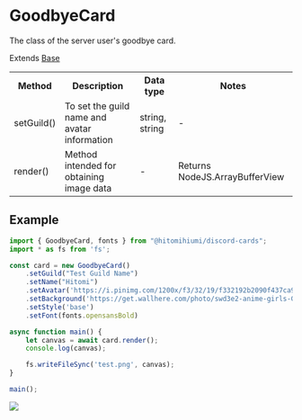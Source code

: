 # GoodbyeCard

The class of the server user's goodbye card.

Extends [Base](./base.md)

<table>
    <tr>
        <th>Method</th>
        <th>Description</th>
        <th>Data type</th>
        <th>Notes</th>
    </tr>
    <tr>
        <td>setGuild()</td>
        <td>To set the guild name and avatar information</td>
        <td>string, string</td>
        <td>-</td>
    </tr>
    <tr>
        <td>render()</td>
        <td>Method intended for obtaining image data</td>
        <td>-</td>
        <td>Returns NodeJS.ArrayBufferView</td>
    </tr>
</table>

## Example

```ts
import { GoodbyeCard, fonts } from "@hitomihiumi/discord-cards";
import * as fs from 'fs';

const card = new GoodbyeCard()
    .setGuild("Test Guild Name")
    .setName("Hitomi")
    .setAvatar('https://i.pinimg.com/1200x/f3/32/19/f332192b2090f437ca9f49c1002287b6.jpg')
    .setBackground('https://get.wallhere.com/photo/swd3e2-anime-girls-Granblue-Fantasy-Djeeta-Granblue-Fantasy-simple-background-black-background-short-hair-blond-hair-hair-ornament-bangs-gray-eyes-armpits-dress-weapon-sword-cleavage-1479535.jpg')
    .setStyle('base')
    .setFont(fonts.opensansBold)

async function main() {
    let canvas = await card.render();
    console.log(canvas);

    fs.writeFileSync('test.png', canvas);
}

main();
```

![](https://i.imgur.com/aM7v3Fq.png)